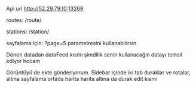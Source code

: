 Api url
http://52.29.79.10:13269

routes:
/route/

stations:
/station/

sayfalama için:
?page=5 parametresini kullanabilirsin

Dönen datadan dataFeed kısmı şimdilik senin kullanacağın datayı temsil ediyor hocam

Görüntüyü de ekte gönderiyorum.
Sidebar içinde iki tab duraklar ve rotalar,
altına sayfalama
ortada harita
harita altına da durak edit kısmı